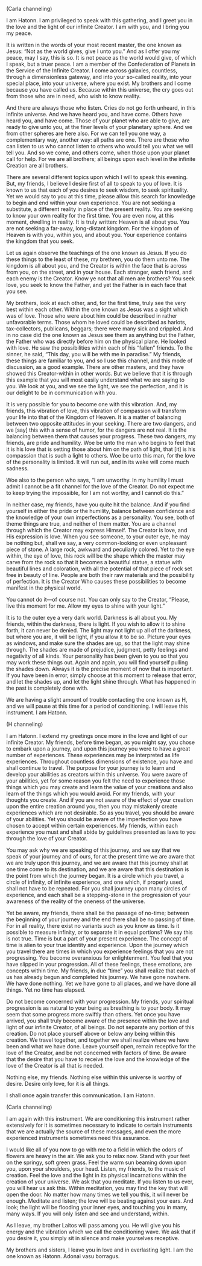 <p class="channel-type">(Carla channeling)</p>
<p>I am Hatonn. I am privileged to speak with this gathering, and I greet you in the love and the light of our infinite Creator. I am with you, and I bring you my peace.</p>
<p>It is written in the words of your most recent master, the one known as Jesus: “Not as the world gives, give I unto you.” And as I offer you my peace, may I say, this is so. It is not peace as the world would give, of which I speak, but a truer peace. I am a member of the Confederation of Planets in the Service of the Infinite Creator. I come across galaxies, countless, through a dimensionless gateway, and into your so-called reality, into your special place, into your universe, where you exist. My brothers and I come because you have called us. Because within this universe, the cry goes out from those who are in need, who wish to know reality.</p>
<p>And there are always those who listen. Cries do not go forth unheard, in this infinite universe. And we have heard you, and have come. Others have heard you, and have come. Those of your planet who are able to give, are ready to give unto you, at the finer levels of your planetary sphere. And we from other spheres are here also. For we can tell you one way, a complementary way, another way: all paths are one. There are those who can listen to us who cannot listen to others who would tell you what we will tell you. And so we come, and others come, when those upon your planet call for help. For we are all brothers; all beings upon each level in the infinite Creation are all brothers.</p>
<p>There are several different topics upon which I will to speak this evening. But, my friends, I believe I desire first of all to speak to you of love. It is known to us that each of you desires to seek wisdom, to seek spirituality. Yet we would say to you at this time, please allow this search for knowledge to begin and end within your own experience. You are not seeking a substitute, a different reality in place of the present reality. You are seeking to know your own reality for the first time. You are even now, at this moment, dwelling in reality. It is truly written: Heaven is all about you. You are not seeking a far-away, long-distant kingdom. For the kingdom of Heaven is with you, within you, and about you. Your experience contains the kingdom that you seek.</p>
<p>Let us again observe the teachings of the one known as Jesus. If you do these things to the least of these, my brethren, you do them unto me. The kingdom is all about you, and the Creator is within the face that is across from you, on the street, and in your house. Each stranger, each friend, and each enemy is the Creator. Know ye not that all men are brothers? You seek love, you seek to know the Father, and yet the Father is in each face that you see.</p>
<p>My brothers, look at each other, and, for the first time, truly see the very best within each other. Within the one known as Jesus was a sight which was of love. Those who were about him could be described in rather unfavorable terms. Those whom he loved could be described as harlots, tax-collectors, publicans, beggars; there were many sick and crippled. And in no case did the one known as Jesus see them as anything but the Father, the Father who was directly before him on the physical plane. He looked with love. He saw the possibilities within each of his “fallen” friends. To the sinner, he said, “This day, you will be with me in paradise.” My friends, these things are familiar to you, and so I use this channel, and this mode of discussion, as a good example. There are other masters, and they have showed this Creator-within in other words. But we believe that it is through this example that you will most easily understand what we are saying to you. We look at you, and we see the light, we see the perfection, and it is our delight to be in communication with you.</p>
<p>It is very possible for you to become one with this vibration. And, my friends, this vibration of love, this vibration of compassion will transform your life into that of the Kingdom of Heaven. It is a matter of balancing between two opposite attitudes in your seeking. There are two dangers, and we [say] this with a sense of humor, for the dangers are not real. It is the balancing between them that causes your progress. These two dangers, my friends, are pride and humility. Woe be unto the man who begins to feel that it is his love that is setting those about him on the path of light, that [it] is his compassion that is such a light to others. Woe be unto this man, for the love of the personality is limited. It will run out, and in its wake will come much sadness.</p>
<p>Woe also to the person who says, “I am unworthy. In my humility I must admit I cannot be a fit channel for the love of the Creator. Do not expect me to keep trying the impossible, for I am not worthy, and I cannot do this.”</p>
<p>In neither case, my friends, have you quite hit the balance. And if you find yourself in either the pride or the humility, balance between confidence and the knowledge of your own imperfections as a personality. You see, both of theme things are true, and neither of them matter. You are a channel through which the Creator may express Himself. The Creator is love, and His expression is love. When you see someone, to your outer eye, he may be nothing but, shall we say, a very common-looking or even unpleasant piece of stone. A large rock, awkward and peculiarly colored. Yet to the eye within, the eye of love, this rock will be the shape which the master may carve from the rock so that it becomes a beautiful statue, a statue with beautiful lines and coloration, with all the potential of that piece of rock set free in beauty of line. People are both their raw materials and the possibility of perfection. It is the Creator Who causes these possibilities to become manifest in the physical world.</p>
<p>You cannot do it—of course not. You can only say to the Creator, “Please, live this moment for me. Allow my eyes to shine with your light.”</p>
<p>It is to the outer eye a very dark world. Darkness is all about you. My friends, within the darkness, there is light. If you wish to allow it to shine forth, it can never be denied. The light may not light up all of the darkness, but where you are, it will be light, if you allow it to be so. Picture your eyes as windows, and make sure the shades are up, so that the light may shine through. The shades are made of prejudice, judgment, petty feelings and negativity of all kinds. Your personality has been given to you so that you may work these things out. Again and again, you will find yourself pulling the shades down. Always it is the precise moment of now that is important. If you have been in error, simply choose at this moment to release that error, and let the shades up, and let the light shine through. What has happened in the past is completely done with.</p>
<p>We are having a slight amount of trouble contacting the one known as H, and we will pause at this time for a period of conditioning. I will leave this instrument. I am Hatonn.</p>
<p class="channel-type">(H channeling)</p>
<p>I am Hatonn. I extend my greetings once more in the love and light of our infinite Creator. My friends, before time began, as you might say, you chose to embark upon a journey, and upon this journey you were to have a great number of experiences. These experiences may be interpreted as life experiences. Throughout countless dimensions of existence, you have and shall continue to travel. The purpose for your journey is to learn and develop your abilities as creators within this universe. You were aware of your abilities, yet for some reason you felt the need to experience those things which you may create and learn the value of your creations and also learn of the things which you would avoid. For my friends, with your thoughts you create. And if you are not aware of the effect of your creation upon the entire creation around you, then you may mistakenly create experiences which are not desirable. So as you travel, you should be aware of your abilities. Yet you should be aware of the imperfection you have chosen to accept within certain experiences. My friends, within each experience you must and shall abide by guidelines presented as laws to you through the love of your Creator.</p>
<p>You may ask why we are speaking of this journey, and we say that we speak of your journey and of ours, for at the present time we are aware that we are truly upon this journey, and we are aware that this journey shall at one time come to its destination, and we are aware that this destination is the point from which the journey began. It is a circle which you travel, a circle of infinity, of infinite experience, and one which, if properly used, shall not have to be repeated. For you shall journey upon many circles of experience, and each shall be a stepping-stone in the progression of your awareness of the reality of the oneness of the universe.</p>
<p>Yet be aware, my friends, there shall be the passage of no-time; between the beginning of your journey and the end there shall be no passing of time. For in all reality, there exist no variants such as you know as time. Is it possible to measure infinity, or to separate it in equal portions? We say this is not true. Time is but a part of your present experience. The concept of time is alien to your true identity and experience. Upon the journey which you travel there are times in which you experience feelings that you are not progressing. You become overanxious for enlightenment. You feel that you have slipped in your progression. All of these feelings, these emotions, are concepts within time. My friends, in due “time” you shall realize that each of us has already begun and completed his journey. We have gone nowhere. We have done nothing. Yet we have gone to all places, and we have done all things. Yet no time has elapsed.</p>
<p>Do not become concerned with your progression. My friends, your spiritual progression is as natural to your being as breathing is to your body. It may seem that some progress more swiftly than others. Yet once you have arrived, you shall truly become aware of the presence within the love and light of our infinite Creator, of all beings. Do not separate any portion of this creation. Do not place yourself above or below any being within this creation. We travel together, and together we shall realize where we have been and what we have done. Leave yourself open, remain receptive for the love of the Creator, and be not concerned with factors of time. Be aware that the desire that you have to receive the love and the knowledge of the love of the Creator is all that is needed.</p>
<p>Nothing else, my friends. Nothing else within this universe is worthy of desire. Desire only love, for it is all things.</p>
<p>I shall once again transfer this communication. I am Hatonn.</p>
<p class="channel-type">(Carla channeling)</p>
<p>I am again with this instrument. We are conditioning this instrument rather extensively for it is sometimes necessary to indicate to certain instruments that we are actually the source of these messages, and even the more experienced instruments sometimes need this assurance.</p>
<p>I would like all of you now to go with me to a field in which the odors of flowers are heavy in the air. We ask you to relax now. Stand with your feet on the springy, soft green grass. Feel the warm sun beaming down upon you, upon your shoulders, your head. Listen, my friends, to the music of creation. Feel the love and the light in its physical incarnations within the creation of your universe. We ask that you meditate. If you listen to us ever, you will hear us ask this. Within meditation, you may find the key that will open the door. No matter how many times we tell you this, it will never be enough. Meditate and listen; the love will be beating against your ears. And look; the light will be flooding your inner eyes, and touching you in many, many ways. If you will only listen and see and understand, within.</p>
<p>As I leave, my brother Laitos will pass among you. He will give you his energy and the vibration which we call the conditioning wave. We ask that if you desire it, you simply sit in silence and make yourselves receptive.</p>
<p>My brothers and sisters, I leave you in love and in everlasting light. I am the one known as Hatonn. Adonai vasu borragus.</p>